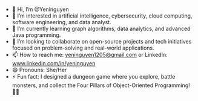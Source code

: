 - 👋 Hi, I’m @Yeninguyen
- 👀 I’m interested in artificial intelligence, cybersecurity, cloud computing, software engineering, and data analyst.
- 🌱 I’m currently learning graph algorithms, data analytics, and advanced Java programming.
- 💞️ I’m looking to collaborate on open-source projects and tech initiatives focused on problem-solving and real-world applications.
- 📫 How to reach me: yeninguyen1205@gmail.com or LinkedIn: www.linkedin.com/in/yeninguyen 
- 😄 Pronouns: She/Her
- ⚡ Fun fact: I designed a dungeon game where you explore, battle monsters, and collect the Four Pillars of Object-Oriented Programming! 🚪🐉

<!---
Yeninguyen/Yeninguyen is a ✨ special ✨ repository because its `README.md` (this file) appears on your GitHub profile.
You can click the Preview link to take a look at your changes.
--->
